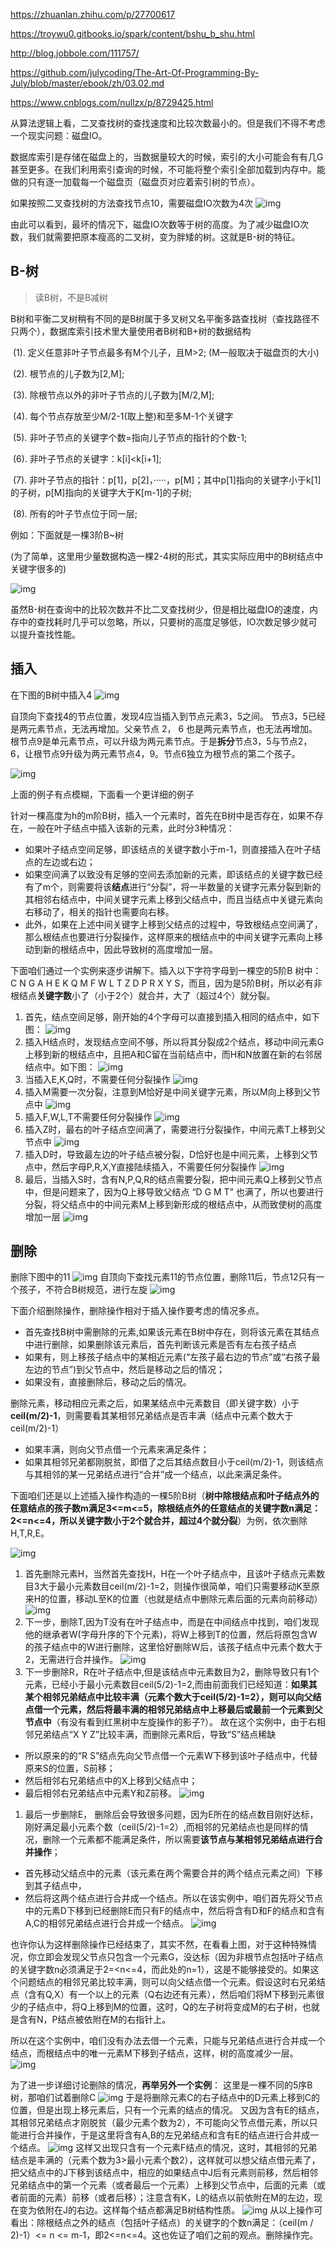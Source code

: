 https://zhuanlan.zhihu.com/p/27700617

https://troywu0.gitbooks.io/spark/content/bshu_b_shu.html

http://blog.jobbole.com/111757/

https://github.com/julycoding/The-Art-Of-Programming-By-July/blob/master/ebook/zh/03.02.md

https://www.cnblogs.com/nullzx/p/8729425.html

从算法逻辑上看，二叉查找树的查找速度和比较次数最小的。但是我们不得不考虑 一个现实问题：磁盘IO。

数据库索引是存储在磁盘上的，当数据量较大的时候，索引的大小可能会有有几G甚至更多。在我们利用索引查询的时候，不可能将整个索引全部加载到内存中。能做的只有逐一加载每一个磁盘页（磁盘页对应着索引树的节点）。

如果按照二叉查找树的方法查找节点10，需要磁盘IO次数为4次
![img](BTree2.jpg)

由此可以看到，最坏的情况下，磁盘IO次数等于树的高度。为了减少磁盘IO次数，我们就需要把原本瘦高的二叉树，变为胖矮的树。这就是B-树的特征。

## B-树

> 读B树，不是B减树

B树和平衡二叉树稍有不同的是B树属于多叉树又名平衡多路查找树（查找路径不只两个），数据库索引技术里大量使用者B树和B+树的数据结构

​      (1). 定义任意非叶子节点最多有M个儿子，且M>2; (M一般取决于磁盘页的大小)

​       (2). 根节点的儿子数为[2,M];

​       (3). 除根节点以外的非叶子节点的儿子数为[M/2,M];

​       (4). 每个节点存放至少M/2-1(取上整)和至多M-1个关键字

​       (5). 非叶子节点的关键字个数=指向儿子节点的指针的个数-1;  

​       (6). 非叶子节点的关键字：k[i]<k[i+1];

​       (7). 非叶子节点的指针：p[1]，p[2]，·····，p[M]；其中p[1]指向的关键字小于k[1]的子树，p[M]指向的关键字大于K[m-1]的子树;

​       (8). 所有的叶子节点位于同一层; 

例如：下面就是一棵3阶B~树

(为了简单，这里用少量数据构造一棵2-4树的形式，其实实际应用中的B树结点中关键字很多的)

![img](BTree1.jpg)

虽然B-树在查询中的比较次数并不比二叉查找树少，但是相比磁盘IO的速度，内存中的查找耗时几乎可以忽略，所以，只要树的高度足够低，IO次数足够少就可以提升查找性能。

## 插入

在下图的B树中插入4
![img](BTree3.jpg)

自顶向下查找4的节点位置，发现4应当插入到节点元素3，5之间。 节点3，5已经是两元素节点，无法再增加。父亲节点 2， 6 也是两元素节点，也无法再增加。根节点9是单元素节点，可以升级为两元素节点。于是**拆分**节点3，5与节点2，6，让根节点9升级为两元素节点4，9。节点6独立为根节点的第二个孩子。 

![img](BTree4.jpg)

上面的例子有点模糊，下面看一个更详细的例子

针对一棵高度为h的m阶B树，插入一个元素时，首先在B树中是否存在，如果不存在，一般在叶子结点中插入该新的元素，此时分3种情况：

- 如果叶子结点空间足够，即该结点的关键字数小于m-1，则直接插入在叶子结点的左边或右边；
- 如果空间满了以致没有足够的空间去添加新的元素，即该结点的关键字数已经有了m个，则需要将该**结点**进行“分裂”，将一半数量的关键字元素分裂到新的其相邻右结点中，中间关键字元素上移到父结点中，而且当结点中关键元素向右移动了，相关的指针也需要向右移。
- 此外，如果在上述中间关键字上移到父结点的过程中，导致根结点空间满了，那么根结点也要进行分裂操作，这样原来的根结点中的中间关键字元素向上移动到新的根结点中，因此导致树的高度增加一层。

下面咱们通过一个实例来逐步讲解下。插入以下字符字母到一棵空的5阶B 树中：C N G A H E K Q M F W L T Z D P R X Y S，而且，因为是5阶B树，所以必有非根结点**关键字数**小了（小于2个）就合并，大了（超过4个）就分裂。

1. 首先，结点空间足够，刚开始的4个字母可以直接到插入相同的结点中，如下图：
  ![img](BTree10.jpg)
2. 插入H结点时，发现结点空间不够，所以将其分裂成2个结点，移动中间元素G上移到新的根结点中，且把A和C留在当前结点中，而H和N放置在新的右邻居结点中。如下图：
  ![img](BTree11.jpg)
3. 当插入E,K,Q时，不需要任何分裂操作
  ![img](BTree12.jpg)
4. 插入M需要一次分裂，注意到M恰好是中间关键字元素，所以M向上移到父节点中
  ![img](BTree13.jpg)
5. 插入F,W,L,T不需要任何分裂操作
  ![img](BTree14.jpg)
6. 插入Z时，最右的叶子结点空间满了，需要进行分裂操作，中间元素T上移到父节点中 
![img](BTree15.jpg)
7. 插入D时，导致最左边的叶子结点被分裂，D恰好也是中间元素，上移到父节点中，然后字母P,R,X,Y直接陆续插入，不需要任何分裂操作
![img](BTree16.jpg)
8. 最后，当插入S时，含有N,P,Q,R的结点需要分裂，把中间元素Q上移到父节点中，但是问题来了，因为Q上移导致父结点 “D G M T” 也满了，所以也要进行分裂，将父结点中的中间元素M上移到新形成的根结点中，从而致使树的高度增加一层
  ![img](BTree17.jpg)

## 删除

删除下图中的11
![img](BTree5.jpg)
自顶向下查找元素11的节点位置，删除11后，节点12只有一个孩子，不符合B树规范，进行左旋
![img](BTree6.jpg)



下面介绍删除操作，删除操作相对于插入操作要考虑的情况多点。

- 首先查找B树中需删除的元素,如果该元素在B树中存在，则将该元素在其结点中进行删除，如果删除该元素后，首先判断该元素是否有左右孩子结点
- 如果有，则上移孩子结点中的某相近元素(“左孩子最右边的节点”或“右孩子最左边的节点”)到父节点中，然后是移动之后的情况；
- 如果没有，直接删除后，移动之后的情况。

删除元素，移动相应元素之后，如果某结点中元素数目（即关键字数）小于**ceil(m/2)-1**，则需要看其某相邻兄弟结点是否丰满（结点中元素个数大于ceil(m/2)-1）

- 如果丰满，则向父节点借一个元素来满足条件；
- 如果其相邻兄弟都刚脱贫，即借了之后其结点数目小于ceil(m/2)-1，则该结点与其相邻的某一兄弟结点进行“合并”成一个结点，以此来满足条件。

下面咱们还是以上述插入操作构造的一棵5阶B树（**树中除根结点和叶子结点外的任意结点的孩子数m满足3<=m<=5，除根结点外的任意结点的关键字数n满足：2<=n<=4，所以关键字数小于2个就合并，超过4个就分裂**）为例，依次删除H,T,R,E。

![img](BTree20.jpg)

1. 首先删除元素H，当然首先查找H，H在一个叶子结点中，且该叶子结点元素数目3大于最小元素数目ceil(m/2)-1=2，则操作很简单，咱们只需要移动K至原来H的位置，移动L至K的位置（也就是结点中删除元素后面的元素向前移动）
![img](BTree22.jpg)
2. 下一步，删除T,因为T没有在叶子结点中，而是在中间结点中找到，咱们发现他的继承者W(字母升序的下个元素)，将W上移到T的位置，然后将原包含W的孩子结点中的W进行删除，这里恰好删除W后，该孩子结点中元素个数大于2，无需进行合并操作。
![img](BTree23.jpg)
3. 下一步删除R，R在叶子结点中,但是该结点中元素数目为2，删除导致只有1个元素，已经小于最小元素数目ceil(5/2)-1=2,而由前面我们已经知道：**如果其某个相邻兄弟结点中比较丰满（元素个数大于ceil(5/2)-1=2），则可以向父结点借一个元素，然后将最丰满的相邻兄弟结点中上移最后或最前一个元素到父节点中**（有没有看到红黑树中左旋操作的影子?）。 故在这个实例中，由于右相邻兄弟结点“X Y Z”比较丰满，而删除元素R后，导致“S”结点稀缺

- 所以原来的的“R S”结点先向父节点借一个元素W下移到该叶子结点中，代替原来S的位置，S前移；
- 然后相邻右兄弟结点中的X上移到父结点中；
- 最后相邻右兄弟结点中元素Y和Z前移。
![img](BTree24.jpg)

1. 最后一步删除E， 删除后会导致很多问题，因为E所在的结点数目刚好达标，刚好满足最小元素个数（ceil(5/2)-1=2）,而相邻的兄弟结点也是同样的情况，删除一个元素都不能满足条件，所以需要**该节点与某相邻兄弟结点进行合并操作**；

- 首先移动父结点中的元素（该元素在两个需要合并的两个结点元素之间）下移到其子结点中，
- 然后将这两个结点进行合并成一个结点。所以在该实例中，咱们首先将父节点中的元素D下移到已经删除E而只有F的结点中，然后将含有D和F的结点和含有A,C的相邻兄弟结点进行合并成一个结点。
![img](BTree25.jpg)

也许你认为这样删除操作已经结束了，其实不然，在看看上图，对于这种特殊情况，你立即会发现父节点只包含一个元素G，没达标（因为非根节点包括叶子结点的关键字数n必须满足于2=<n<=4，而此处的n=1），这是不能够接受的。如果这个问题结点的相邻兄弟比较丰满，则可以向父结点借一个元素。假设这时右兄弟结点（含有Q,X）有一个以上的元素（Q右边还有元素），然后咱们将M下移到元素很少的子结点中，将Q上移到M的位置，这时，Q的左子树将变成M的右子树，也就是含有N，P结点被依附在M的右指针上。

所以在这个实例中，咱们没有办法去借一个元素，只能与兄弟结点进行合并成一个结点，而根结点中的唯一元素M下移到子结点，这样，树的高度减少一层。
![img](BTree26.jpg)

为了进一步详细讨论删除的情况，**再举另外一个实例**：
 这里是一棵不同的5序B树，那咱们试着删除C
![img](BTree27.jpg)
 于是将删除元素C的右子结点中的D元素上移到C的位置，但是出现上移元素后，只有一个元素的结点的情况。
 又因为含有E的结点，其相邻兄弟结点才刚脱贫（最少元素个数为2），不可能向父节点借元素，所以只能进行合并操作，于是这里将含有A,B的左兄弟结点和含有E的结点进行合并成一个结点。
![img](BTree28.jpg)
 这样又出现只含有一个元素F结点的情况，这时，其相邻的兄弟结点是丰满的（元素个数为3>最小元素个数2），这样就可以想父结点借元素了，把父结点中的J下移到该结点中，相应的如果结点中J后有元素则前移，然后相邻兄弟结点中的第一个元素（或者最后一个元素）上移到父节点中，后面的元素（或者前面的元素）前移（或者后移）；注意含有K，L的结点以前依附在M的左边，现在变为依附在J的右边。这样每个结点都满足B树结构性质。
![img](BTree29.jpg)
 从以上操作可看出：除根结点之外的结点（包括叶子结点）的关键字的个数n满足：（ceil(m / 2)-1）<= n <= m-1，即2<=n<=4。这也佐证了咱们之前的观点。删除操作完。